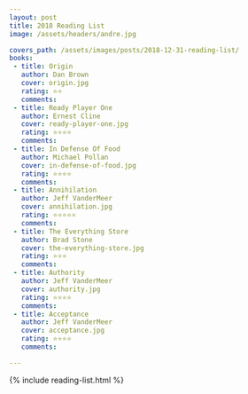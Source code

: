```yaml
---
layout: post
title: 2018 Reading List
image: /assets/headers/andre.jpg

covers_path: /assets/images/posts/2018-12-31-reading-list/
books:
 - title: Origin
   author: Dan Brown
   cover: origin.jpg
   rating: ⭐⭐
   comments:
 - title: Ready Player One
   author: Ernest Cline
   cover: ready-player-one.jpg
   rating: ⭐⭐⭐⭐
   comments:
 - title: In Defense Of Food
   author: Michael Pollan
   cover: in-defense-of-food.jpg
   rating: ⭐⭐⭐⭐
   comments:
 - title: Annihilation
   author: Jeff VanderMeer
   cover: annihilation.jpg
   rating: ⭐⭐⭐⭐⭐
   comments:
 - title: The Everything Store
   author: Brad Stone
   cover: the-everything-store.jpg
   rating: ⭐⭐⭐
   comments:
 - title: Authority
   author: Jeff VanderMeer
   cover: authority.jpg
   rating: ⭐⭐⭐⭐
   comments:
 - title: Acceptance
   author: Jeff VanderMeer
   cover: acceptance.jpg
   rating: ⭐⭐⭐⭐
   comments:

---
```


{% include reading-list.html %}
